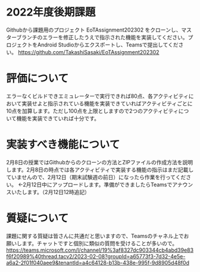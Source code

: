 # 2022年度後期課題
Githubから課題用のプロジェクト EoTAssignment202302 をクローンし、マスターブランチのエラーを修正したうえで指示された機能を実装してください。プロジェクトをAndroid Studioからエクスポートし、Teamsで提出してください。
https://github.com/TakashiSasaki/EoTAssignment202302

# 評価について
エラーなくビルドできエミュレーターで実行できれば80点、各アクティビティにおいて実装せよと指示されている機能を実装できていればアクティビティごとに10点を加算します。ただし100点を上限としますので2つのアクティビティについて機能を実装できていれば十分です。

# 実装すべき機能について
2月8日の授業ではGithubからのクローンの方法とZIPファイルの作成方法を説明します。2月8日の時点では各アクティビティで実装する機能の指示はまだ記載していませんので、2月12日（期末試験週の前日）になったら作業を行ってください。
←2月12日中にアップロードします。準備ができましたらTeamsでアナウンスいたします。（2月12日12時追記）

# 質疑について
課題に関する質疑は皆さんに共通だと思いますので、Teamsのチャネル上でお願いします。チャットですと個別に類似の質問を受けることが多いので。
https://teams.microsoft.com/l/channel/19%3af8327dc903344cb4abd39e83f6f20989%40thread.tacv2/2023-02-08?groupId=a65773f3-7d32-4e5e-a6a2-2f01f040aee9&tenantId=a4c64128-b13b-438e-995f-9d8905d48f0d
